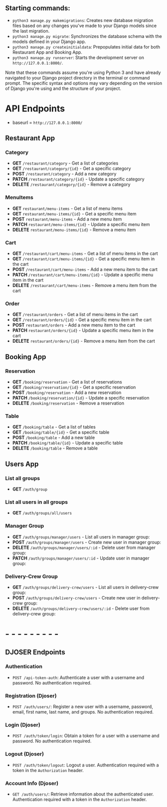 ## Starting commands:

* `python3 manage.py makemigrations`: Creates new database migration files based on any changes you've made to your Django models since the last migration.
* `python3 manage.py migrate`: Synchronizes the database schema with the models defined in your Django app.
* `python3 manage.py createinitialdata`: Prepopulates initial data for both Restaurant App and Booking App.
* `python3 manage.py runserver`: Starts the development server on `http://127.0.0.1:8000/`.

Note that these commands assume you're using Python 3 and have already navigated to your Django project directory in the terminal or command prompt. The specific syntax and options may vary depending on the version of Django you're using and the structure of your project.



# API Endpoints
- baseurl = `http://127.0.0.1:8000/`

## Restaurant App

### Category
- **GET** `/restaurant/category` - Get a list of categories
- **GET** `/restaurant/category/{id}` - Get a specific category
- **POST** `/restaurant/category` - Add a new category
- **PATCH** `/restaurant/category/{id}` - Update a specific category
- **DELETE** `/restaurant/category/{id}` - Remove a category

### MenuItems
- **GET** `restaurant/menu-items` - Get a list of menu items
- **GET** `restaurant/menu-items/{id}` - Get a specific menu item
- **POST** `restaurant/menu-items` - Add a new menu item
- **PATCH** `restaurant/menu-items/{id}` - Update a specific menu item
- **DELETE** `restaurant/menu-items/{id}` - Remove a menu item

### Cart
- **GET** `/restaurant/cart/menu-items` - Get a list of menu items in the cart
- **GET** `/restaurant/cart/menu-items/{id}` - Get a specific menu item in the cart
- **POST** `/restaurant/cart/menu-items` - Add a new menu item to the cart
- **PATCH** `/restaurant/cart/menu-items/{id}` - Update a specific menu item in the cart
- **DELETE** `/restaurant/cart/menu-items` - Remove a menu item from the cart

### Order
- **GET** `/restaurant/orders` - Get a list of menu items in the cart
- **GET** `/restaurant/orders/{id}` - Get a specific menu item in the cart
- **POST** `restaurant/orders` - Add a new menu item to the cart
- **PATCH** `restaurant/orders/{id}` - Update a specific menu item in the cart
- **DELETE** `restaurant/orders/{id}` - Remove a menu item from the cart



## Booking App
### Reservation
- **GET** `/booking/reservation` - Get a list of reservations
- **GET** `/booking/reservation/{id}` - Get a specific reservation
- **POST** `/booking/reservation` - Add a new reservation
- **PATCH** `/booking/reservation/{id}` - Update a specific reservation
- **DELETE** `/booking/reservation` - Remove a reservation

### Table
- **GET** `/booking/table` - Get a list of tables
- **GET** `/booking/table/{id}` - Get a specific table
- **POST** `/booking/table` - Add a new table
- **PATCH** `/booking/table/{id}` - Update a specific table
- **DELETE** `/booking/table` - Remove a table



## Users App

### List all groups
- **GET** `/auth/group`

### List all users in all groups
- **GET** `/auth/groups/all/users`

### Manager Group
- **GET** `/auth/groups/manager/users` - List all users in manager group: 
- **POST** `/auth/groups/manager/users` - Create new user in manager group: 
- **DELETE** `/auth/groups/manager/users/:id` - Delete user from manager group: 
- **PATCH**  `/auth/groups/manager/users/:id` - Update user in manager group: 

### Delivery-Crew Group
- **GET** `/auth/groups/delivery-crew/users` - List all users in delivery-crew group: 
- **POST** `/auth/groups/delivery-crew/users` - Create new user in delivery-crew group: 
- **DELETE** `/auth/groups/delivery-crew/users/:id` - Delete user from delivery-crew group: 



# - - - - - - - - -
## DJOSER Endpoints

### Authentication

- `POST /api-token-auth`: Authenticate a user with a username and password. No authentication required.

### Registration (Djoser)

- `POST /auth/users/`: Register a new user with a username, password, email, first name, last name, and groups. No authentication required.

### Login (Djoser)

- `POST /auth/token/login`: Obtain a token for a user with a username and password. No authentication required.

### Logout (Djoser)

- `POST /auth/token/logout`: Logout a user. Authentication required with a token in the `Authorization` header.

### Account Info (Djoser)

- `GET /auth/users/`: Retrieve information about the authenticated user. Authentication required with a token in the `Authorization` header.


